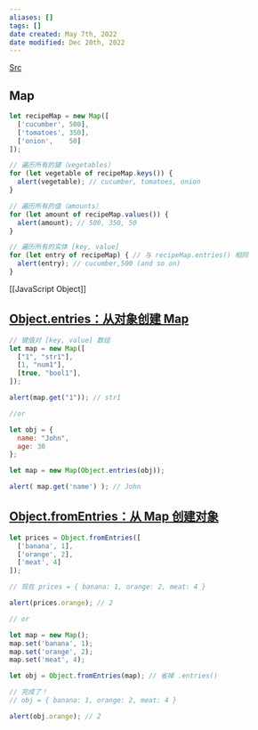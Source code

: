 ```yaml
---
aliases: []
tags: []
date created: May 7th, 2022
date modified: Dec 20th, 2022
---
```

[Src](https://zh.javascript.info/map-set)

## Map
```js
let recipeMap = new Map([
  ['cucumber', 500],
  ['tomatoes', 350],
  ['onion',    50]
]);

// 遍历所有的键（vegetables）
for (let vegetable of recipeMap.keys()) {
  alert(vegetable); // cucumber, tomatoes, onion
}

// 遍历所有的值（amounts）
for (let amount of recipeMap.values()) {
  alert(amount); // 500, 350, 50
}

// 遍历所有的实体 [key, value]
for (let entry of recipeMap) { // 与 recipeMap.entries() 相同
  alert(entry); // cucumber,500 (and so on)
}
```

[[JavaScript Object]]

## [Object.entries：从对象创建 Map](https://zh.javascript.info/map-set#objectentries-cong-dui-xiang-chuang-jian-map)
```js
// 键值对 [key, value] 数组
let map = new Map([
  ["1", "str1"],
  [1, "num1"],
  [true, "bool1"],
]);

alert(map.get("1")); // str1

//or 

let obj = {
  name: "John",
  age: 30
};

let map = new Map(Object.entries(obj));

alert( map.get('name') ); // John
```

## [Object.fromEntries：从 Map 创建对象](https://zh.javascript.info/map-set#objectfromentries-cong-map-chuang-jian-dui-xiang)
```js
let prices = Object.fromEntries([
  ['banana', 1],
  ['orange', 2],
  ['meat', 4]
]);

// 现在 prices = { banana: 1, orange: 2, meat: 4 }

alert(prices.orange); // 2

// or

let map = new Map();
map.set('banana', 1);
map.set('orange', 2);
map.set('meat', 4);

let obj = Object.fromEntries(map); // 省掉 .entries()

// 完成了！
// obj = { banana: 1, orange: 2, meat: 4 }

alert(obj.orange); // 2
```